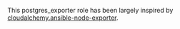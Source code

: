 This postgres_exporter role has been largely inspired by
[cloudalchemy.ansible-node-exporter](https://github.com/cloudalchemy/ansible-node-exporter).
